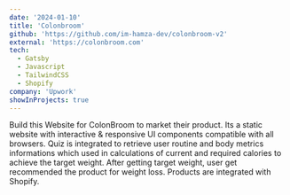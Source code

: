 ```yaml
---
date: '2024-01-10'
title: 'Colonbroom'
github: 'https://github.com/im-hamza-dev/colonbroom-v2'
external: 'https://colonbroom.com'
tech:
  - Gatsby
  - Javascript
  - TailwindCSS
  - Shopify
company: 'Upwork'
showInProjects: true
---
```


Build this Website for ColonBroom to market their product. Its a static website with interactive & responsive UI components compatible with all browsers. Quiz is integrated to retrieve user routine and body metrics informations which used in calculations of current and required calories to achieve the target weight. After getting target weight, user get recommended the product for weight loss. Products are integrated with Shopify.